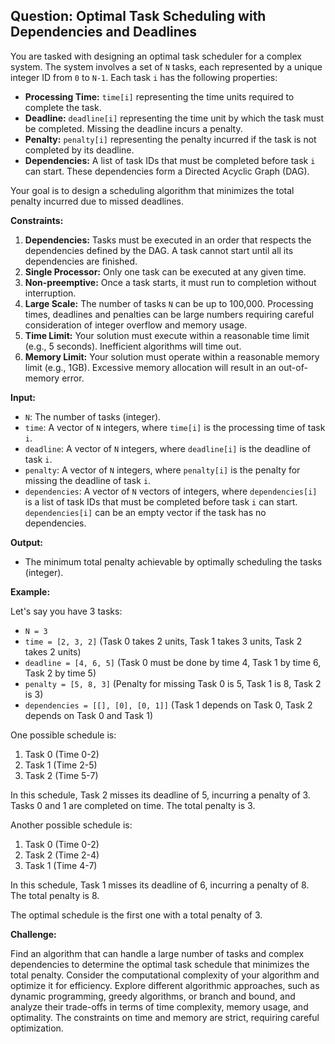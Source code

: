 ## Question: Optimal Task Scheduling with Dependencies and Deadlines

You are tasked with designing an optimal task scheduler for a complex system. The system involves a set of `N` tasks, each represented by a unique integer ID from `0` to `N-1`. Each task `i` has the following properties:

*   **Processing Time:** `time[i]` representing the time units required to complete the task.
*   **Deadline:** `deadline[i]` representing the time unit by which the task must be completed.  Missing the deadline incurs a penalty.
*   **Penalty:** `penalty[i]` representing the penalty incurred if the task is not completed by its deadline.
*   **Dependencies:** A list of task IDs that must be completed before task `i` can start. These dependencies form a Directed Acyclic Graph (DAG).

Your goal is to design a scheduling algorithm that minimizes the total penalty incurred due to missed deadlines.

**Constraints:**

1.  **Dependencies:** Tasks must be executed in an order that respects the dependencies defined by the DAG. A task cannot start until all its dependencies are finished.
2.  **Single Processor:** Only one task can be executed at any given time.
3.  **Non-preemptive:** Once a task starts, it must run to completion without interruption.
4.  **Large Scale:** The number of tasks `N` can be up to 100,000. Processing times, deadlines and penalties can be large numbers requiring careful consideration of integer overflow and memory usage.
5.  **Time Limit:** Your solution must execute within a reasonable time limit (e.g., 5 seconds).  Inefficient algorithms will time out.
6.  **Memory Limit:** Your solution must operate within a reasonable memory limit (e.g., 1GB). Excessive memory allocation will result in an out-of-memory error.

**Input:**

*   `N`: The number of tasks (integer).
*   `time`: A vector of `N` integers, where `time[i]` is the processing time of task `i`.
*   `deadline`: A vector of `N` integers, where `deadline[i]` is the deadline of task `i`.
*   `penalty`: A vector of `N` integers, where `penalty[i]` is the penalty for missing the deadline of task `i`.
*   `dependencies`: A vector of `N` vectors of integers, where `dependencies[i]` is a list of task IDs that must be completed before task `i` can start. `dependencies[i]` can be an empty vector if the task has no dependencies.

**Output:**

*   The minimum total penalty achievable by optimally scheduling the tasks (integer).

**Example:**

Let's say you have 3 tasks:

*   `N = 3`
*   `time = [2, 3, 2]` (Task 0 takes 2 units, Task 1 takes 3 units, Task 2 takes 2 units)
*   `deadline = [4, 6, 5]` (Task 0 must be done by time 4, Task 1 by time 6, Task 2 by time 5)
*   `penalty = [5, 8, 3]` (Penalty for missing Task 0 is 5, Task 1 is 8, Task 2 is 3)
*   `dependencies = [[], [0], [0, 1]]` (Task 1 depends on Task 0, Task 2 depends on Task 0 and Task 1)

One possible schedule is:

1.  Task 0 (Time 0-2)
2.  Task 1 (Time 2-5)
3.  Task 2 (Time 5-7)

In this schedule, Task 2 misses its deadline of 5, incurring a penalty of 3. Tasks 0 and 1 are completed on time. The total penalty is 3.

Another possible schedule is:

1. Task 0 (Time 0-2)
2. Task 2 (Time 2-4)
3. Task 1 (Time 4-7)

In this schedule, Task 1 misses its deadline of 6, incurring a penalty of 8. The total penalty is 8.

The optimal schedule is the first one with a total penalty of 3.

**Challenge:**

Find an algorithm that can handle a large number of tasks and complex dependencies to determine the optimal task schedule that minimizes the total penalty. Consider the computational complexity of your algorithm and optimize it for efficiency. Explore different algorithmic approaches, such as dynamic programming, greedy algorithms, or branch and bound, and analyze their trade-offs in terms of time complexity, memory usage, and optimality. The constraints on time and memory are strict, requiring careful optimization.
